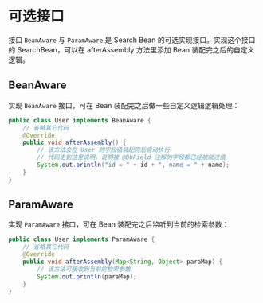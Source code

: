 # 可选接口

接口 `BeanAware` 与 `ParamAware` 是 Search Bean 的可选实现接口。实现这个接口的 SearchBean，可以在 afterAssembly 方法里添加 Bean 装配完之后的自定义逻辑。

## BeanAware

实现  `BeanAware` 接口，可在 Bean 装配完之后做一些自定义逻辑逻辑处理：

```java
public class User implements BeanAware {
    // 省略其它代码
    @Override
    public void afterAssembly() {
        // 该方法会在 User 的字段值装配完后自动执行 
        // 代码走到这里说明，说明被 @DbField 注解的字段都已经被赋过值
        System.out.println("id = " + id + ", name = " + name);
    }
}
```

## ParamAware

实现  `ParamAware` 接口，可在 Bean 装配完之后监听到当前的检索参数：

```java
public class User implements ParamAware {
    // 省略其它代码
    @Override
    public void afterAssembly(Map<String, Object> paraMap) {
        // 该方法可接收到当前的检索参数
        System.out.println(paraMap);
    }
}
```
